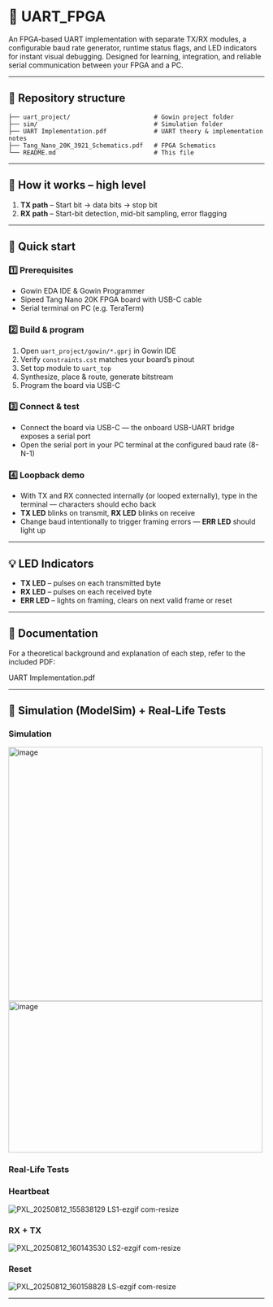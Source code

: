 # 🔌 UART_FPGA

An FPGA-based UART implementation with separate TX/RX modules, a configurable baud rate generator, runtime status flags, and LED indicators for instant visual debugging. Designed for learning, integration, and reliable serial communication between your FPGA and a PC.

---

## 📂 Repository structure

```
├── uart_project/                       # Gowin project folder
├── sim/                                # Simulation folder
├── UART Implementation.pdf             # UART theory & implementation notes
├── Tang_Nano_20K_3921_Schematics.pdf   # FPGA Schematics
└── README.md                           # This file 
```

---

## 🧠 How it works – high level

1. **TX path** – Start bit → data bits → stop bit  
2. **RX path** – Start-bit detection, mid-bit sampling, error flagging  

---

## 🚀 Quick start

### 1️⃣ Prerequisites
- Gowin EDA IDE & Gowin Programmer  
- Sipeed Tang Nano 20K FPGA board with USB-C cable  
- Serial terminal on PC (e.g. TeraTerm)

### 2️⃣ Build & program
1. Open `uart_project/gowin/*.gprj` in Gowin IDE  
2. Verify `constraints.cst` matches your board’s pinout  
3. Set top module to `uart_top`  
4. Synthesize, place & route, generate bitstream  
5. Program the board via USB-C

### 3️⃣ Connect & test
- Connect the board via USB-C — the onboard USB-UART bridge exposes a serial port  
- Open the serial port in your PC terminal at the configured baud rate (8-N-1)  

### 4️⃣ Loopback demo
- With TX and RX connected internally (or looped externally), type in the terminal — characters should echo back  
- **TX LED** blinks on transmit, **RX LED** blinks on receive  
- Change baud intentionally to trigger framing errors — **ERR LED** should light up

---

## 💡 LED Indicators

- **TX LED** – pulses on each transmitted byte  
- **RX LED** – pulses on each received byte  
- **ERR LED** – lights on framing, clears on next valid frame or reset

---

## 📖 Documentation

For a theoretical background and explanation of each step, refer to the included PDF:

UART Implementation.pdf

---

## 🧪 Simulation (ModelSim) + Real-Life Tests

### Simulation
<img width="500" height="500" alt="image" src="https://github.com/user-attachments/assets/fc2f2705-e055-4de1-b6f7-f2008206f44a" />

<img width="500" height="298" alt="image" src="https://github.com/user-attachments/assets/5760efc9-bf29-4a8c-b876-df0fd5804910" />

### Real-Life Tests

### Heartbeat   

![PXL_20250812_155838129 LS1-ezgif com-resize](https://github.com/user-attachments/assets/07022660-aa62-47c7-8a7d-8871dd7fd2f8)  

### RX + TX
![PXL_20250812_160143530 LS2-ezgif com-resize](https://github.com/user-attachments/assets/0d7fe5b9-866b-46d7-af9e-80d1374456d2)

### Reset

![PXL_20250812_160158828 LS-ezgif com-resize](https://github.com/user-attachments/assets/3117cabe-576e-43ab-bfcb-a3ee132d6b97)

---


